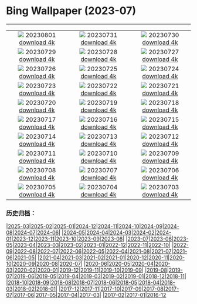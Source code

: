 # Bing Wallpaper (2023-07)
**************
| | | |
| :----: | :----: | :----: |
| ![](https://www.bing.com/th?id=OHR.DenaliClimber_IT-IT5864283089_1920x1080.jpg) 20230801 [download 4k](https://www.bing.com/th?id=OHR.DenaliClimber_IT-IT5864283089_UHD.jpg) | ![](https://www.bing.com/th?id=OHR.RockHouse_IT-IT3726334751_1920x1080.jpg) 20230731 [download 4k](https://www.bing.com/th?id=OHR.RockHouse_IT-IT3726334751_UHD.jpg) | ![](https://www.bing.com/th?id=OHR.PalouseHills_IT-IT1015358131_1920x1080.jpg) 20230730 [download 4k](https://www.bing.com/th?id=OHR.PalouseHills_IT-IT1015358131_UHD.jpg) |
| ![](https://www.bing.com/th?id=OHR.TigerIndia_IT-IT4957354565_1920x1080.jpg) 20230729 [download 4k](https://www.bing.com/th?id=OHR.TigerIndia_IT-IT4957354565_UHD.jpg) | ![](https://www.bing.com/th?id=OHR.PandiZucchero_IT-IT1428407618_1920x1080.jpg) 20230728 [download 4k](https://www.bing.com/th?id=OHR.PandiZucchero_IT-IT1428407618_UHD.jpg) | ![](https://www.bing.com/th?id=OHR.ParisLouvre_IT-IT4671492105_1920x1080.jpg) 20230727 [download 4k](https://www.bing.com/th?id=OHR.ParisLouvre_IT-IT4671492105_UHD.jpg) |
| ![](https://www.bing.com/th?id=OHR.MangrovePark_IT-IT4772428064_1920x1080.jpg) 20230726 [download 4k](https://www.bing.com/th?id=OHR.MangrovePark_IT-IT4772428064_UHD.jpg) | ![](https://www.bing.com/th?id=OHR.LasLagunas_IT-IT4823734746_1920x1080.jpg) 20230725 [download 4k](https://www.bing.com/th?id=OHR.LasLagunas_IT-IT4823734746_UHD.jpg) | ![](https://www.bing.com/th?id=OHR.ZebraCousins_IT-IT4929634782_1920x1080.jpg) 20230724 [download 4k](https://www.bing.com/th?id=OHR.ZebraCousins_IT-IT4929634782_UHD.jpg) |
| ![](https://www.bing.com/th?id=OHR.TeaEstate_IT-IT5131350973_1920x1080.jpg) 20230723 [download 4k](https://www.bing.com/th?id=OHR.TeaEstate_IT-IT5131350973_UHD.jpg) | ![](https://www.bing.com/th?id=OHR.PolignanoBari_IT-IT5469069953_1920x1080.jpg) 20230722 [download 4k](https://www.bing.com/th?id=OHR.PolignanoBari_IT-IT5469069953_UHD.jpg) | ![](https://www.bing.com/th?id=OHR.BridgeNorway_IT-IT5538215979_1920x1080.jpg) 20230721 [download 4k](https://www.bing.com/th?id=OHR.BridgeNorway_IT-IT5538215979_UHD.jpg) |
| ![](https://www.bing.com/th?id=OHR.MoonDayArtemis_IT-IT7012030317_1920x1080.jpg) 20230720 [download 4k](https://www.bing.com/th?id=OHR.MoonDayArtemis_IT-IT7012030317_UHD.jpg) | ![](https://www.bing.com/th?id=OHR.DuomoModica_IT-IT4321167712_1920x1080.jpg) 20230719 [download 4k](https://www.bing.com/th?id=OHR.DuomoModica_IT-IT4321167712_UHD.jpg) | ![](https://www.bing.com/th?id=OHR.BucerosBicornis_IT-IT3646182612_1920x1080.jpg) 20230718 [download 4k](https://www.bing.com/th?id=OHR.BucerosBicornis_IT-IT3646182612_UHD.jpg) |
| ![](https://www.bing.com/th?id=OHR.CavanCastle_IT-IT1212756093_1920x1080.jpg) 20230717 [download 4k](https://www.bing.com/th?id=OHR.CavanCastle_IT-IT1212756093_UHD.jpg) | ![](https://www.bing.com/th?id=OHR.BearHoleBrook_IT-IT6529030811_1920x1080.jpg) 20230716 [download 4k](https://www.bing.com/th?id=OHR.BearHoleBrook_IT-IT6529030811_UHD.jpg) | ![](https://www.bing.com/th?id=OHR.CastelmazzanoSunrise_IT-IT5391321297_1920x1080.jpg) 20230715 [download 4k](https://www.bing.com/th?id=OHR.CastelmazzanoSunrise_IT-IT5391321297_UHD.jpg) |
| ![](https://www.bing.com/th?id=OHR.BlacktipSharks_IT-IT3592191686_1920x1080.jpg) 20230714 [download 4k](https://www.bing.com/th?id=OHR.BlacktipSharks_IT-IT3592191686_UHD.jpg) | ![](https://www.bing.com/th?id=OHR.ZhangyeGeopark_IT-IT0499587285_1920x1080.jpg) 20230713 [download 4k](https://www.bing.com/th?id=OHR.ZhangyeGeopark_IT-IT0499587285_UHD.jpg) | ![](https://www.bing.com/th?id=OHR.NakupendaBeach_IT-IT0086147539_1920x1080.jpg) 20230712 [download 4k](https://www.bing.com/th?id=OHR.NakupendaBeach_IT-IT0086147539_UHD.jpg) |
| ![](https://www.bing.com/th?id=OHR.WorldPopDay_IT-IT9604532087_1920x1080.jpg) 20230711 [download 4k](https://www.bing.com/th?id=OHR.WorldPopDay_IT-IT9604532087_UHD.jpg) | ![](https://www.bing.com/th?id=OHR.SomersetLavender_IT-IT8631560565_1920x1080.jpg) 20230710 [download 4k](https://www.bing.com/th?id=OHR.SomersetLavender_IT-IT8631560565_UHD.jpg) | ![](https://www.bing.com/th?id=OHR.MoselleRiver_IT-IT6706244041_1920x1080.jpg) 20230709 [download 4k](https://www.bing.com/th?id=OHR.MoselleRiver_IT-IT6706244041_UHD.jpg) |
| ![](https://www.bing.com/th?id=OHR.GardaLake_IT-IT6879693178_1920x1080.jpg) 20230708 [download 4k](https://www.bing.com/th?id=OHR.GardaLake_IT-IT6879693178_UHD.jpg) | ![](https://www.bing.com/th?id=OHR.CocoaPods_IT-IT5102977472_1920x1080.jpg) 20230707 [download 4k](https://www.bing.com/th?id=OHR.CocoaPods_IT-IT5102977472_UHD.jpg) | ![](https://www.bing.com/th?id=OHR.KissingPenguins_IT-IT4154575174_1920x1080.jpg) 20230706 [download 4k](https://www.bing.com/th?id=OHR.KissingPenguins_IT-IT4154575174_UHD.jpg) |
| ![](https://www.bing.com/th?id=OHR.CorfuBeach_IT-IT3660908629_1920x1080.jpg) 20230705 [download 4k](https://www.bing.com/th?id=OHR.CorfuBeach_IT-IT3660908629_UHD.jpg) | ![](https://www.bing.com/th?id=OHR.GrasslandsNationalParkSaskachewan_IT-IT3302807559_1920x1080.jpg) 20230704 [download 4k](https://www.bing.com/th?id=OHR.GrasslandsNationalParkSaskachewan_IT-IT3302807559_UHD.jpg) | ![](https://www.bing.com/th?id=OHR.CoyoteBanff_IT-IT2529436922_1920x1080.jpg) 20230703 [download 4k](https://www.bing.com/th?id=OHR.CoyoteBanff_IT-IT2529436922_UHD.jpg) |

### 历史归档：

|[2025-03](/../2025-03/2025-03.md)|[2025-02](/../2025-02/2025-02.md)|[2025-01](/../2025-01/2025-01.md)|[2024-12](/../2024-12/2024-12.md)|[2024-11](/../2024-11/2024-11.md)|[2024-10](/../2024-10/2024-10.md)|[2024-09](/../2024-09/2024-09.md)|[2024-08](/../2024-08/2024-08.md)|[2024-07](/../2024-07/2024-07.md)|[2024-06](/../2024-06/2024-06.md)|
|[2024-05](/../2024-05/2024-05.md)|[2024-04](/../2024-04/2024-04.md)|[2024-03](/../2024-03/2024-03.md)|[2024-02](/../2024-02/2024-02.md)|[2024-01](/../2024-01/2024-01.md)|[2023-12](/../2023-12/2023-12.md)|[2023-11](/../2023-11/2023-11.md)|[2023-10](/../2023-10/2023-10.md)|[2023-09](/../2023-09/2023-09.md)|[2023-08](/../2023-08/2023-08.md)|
|[2023-07](/2023-07.md)|[2023-06](/../2023-06/2023-06.md)|[2023-05](/../2023-05/2023-05.md)|[2023-04](/../2023-04/2023-04.md)|[2023-03](/../2023-03/2023-03.md)|[2023-02](/../2023-02/2023-02.md)|[2023-01](/../2023-01/2023-01.md)|[2022-12](/../2022-12/2022-12.md)|[2022-11](/../2022-11/2022-11.md)|[2022-10](/../2022-10/2022-10.md)|
|[2022-09](/../2022-09/2022-09.md)|[2022-08](/../2022-08/2022-08.md)|[2022-07](/../2022-07/2022-07.md)|[2022-06](/../2022-06/2022-06.md)|[2022-05](/../2022-05/2022-05.md)|[2022-04](/../2022-04/2022-04.md)|[2021-08](/../2021-08/2021-08.md)|[2021-07](/../2021-07/2021-07.md)|[2021-06](/../2021-06/2021-06.md)|[2021-05](/../2021-05/2021-05.md)|
|[2021-04](/../2021-04/2021-04.md)|[2021-03](/../2021-03/2021-03.md)|[2021-02](/../2021-02/2021-02.md)|[2021-01](/../2021-01/2021-01.md)|[2020-12](/../2020-12/2020-12.md)|[2020-11](/../2020-11/2020-11.md)|[2020-10](/../2020-10/2020-10.md)|[2020-09](/../2020-09/2020-09.md)|[2020-08](/../2020-08/2020-08.md)|[2020-07](/../2020-07/2020-07.md)|
|[2020-06](/../2020-06/2020-06.md)|[2020-05](/../2020-05/2020-05.md)|[2020-04](/../2020-04/2020-04.md)|[2020-03](/../2020-03/2020-03.md)|[2020-02](/../2020-02/2020-02.md)|[2020-01](/../2020-01/2020-01.md)|[2019-12](/../2019-12/2019-12.md)|[2019-11](/../2019-11/2019-11.md)|[2019-10](/../2019-10/2019-10.md)|[2019-09](/../2019-09/2019-09.md)|
|[2019-08](/../2019-08/2019-08.md)|[2019-07](/../2019-07/2019-07.md)|[2019-06](/../2019-06/2019-06.md)|[2019-05](/../2019-05/2019-05.md)|[2019-04](/../2019-04/2019-04.md)|[2019-03](/../2019-03/2019-03.md)|[2019-02](/../2019-02/2019-02.md)|[2019-01](/../2019-01/2019-01.md)|[2018-12](/../2018-12/2018-12.md)|[2018-11](/../2018-11/2018-11.md)|
|[2018-10](/../2018-10/2018-10.md)|[2018-09](/../2018-09/2018-09.md)|[2018-08](/../2018-08/2018-08.md)|[2018-07](/../2018-07/2018-07.md)|[2018-06](/../2018-06/2018-06.md)|[2018-05](/../2018-05/2018-05.md)|[2018-04](/../2018-04/2018-04.md)|[2018-03](/../2018-03/2018-03.md)|[2018-02](/../2018-02/2018-02.md)|[2018-01](/../2018-01/2018-01.md)|
|[2017-12](/../2017-12/2017-12.md)|[2017-11](/../2017-11/2017-11.md)|[2017-10](/../2017-10/2017-10.md)|[2017-09](/../2017-09/2017-09.md)|[2017-08](/../2017-08/2017-08.md)|[2017-07](/../2017-07/2017-07.md)|[2017-06](/../2017-06/2017-06.md)|[2017-05](/../2017-05/2017-05.md)|[2017-04](/../2017-04/2017-04.md)|[2017-03](/../2017-03/2017-03.md)|
|[2017-02](/../2017-02/2017-02.md)|[2017-01](/../2017-01/2017-01.md)|[2016-12](/../2016-12/2016-12.md)